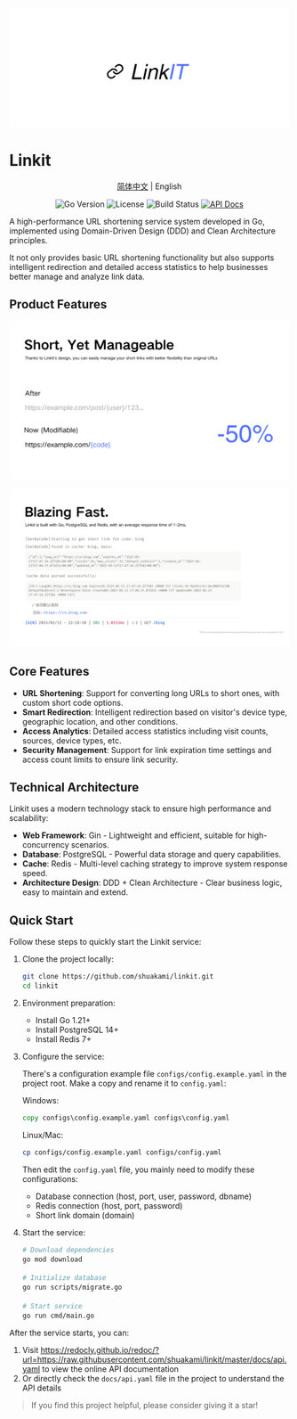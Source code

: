 <p align="center">
  <img src="images/image.png" alt="Linkit Logo">
</p>

<h1>Linkit</h1>

<p align="center">
<a href="README.md">简体中文</a> | English
</p>

<p align="center">
<img src="https://img.shields.io/badge/Go-1.21%2B-007ACC" alt="Go Version">
<img src="https://img.shields.io/badge/License-AGPL--3.0-blue" alt="License">
<img src="https://img.shields.io/badge/build-passing-44CC11" alt="Build Status">
<a href="https://redocly.github.io/redoc/?url=https://raw.githubusercontent.com/shuakami/linkit/master/docs/api_en.yaml"><img src="https://img.shields.io/badge/API-Documentation-2ea44f" alt="API Docs"></a>
</p>

A high-performance URL shortening service system developed in Go, implemented using Domain-Driven Design (DDD) and Clean Architecture principles.

It not only provides basic URL shortening functionality but also supports intelligent redirection and detailed access statistics to help businesses better manage and analyze link data.

## Product Features

<p align="center">
  <img src="images/other/short_en.png" alt="Linkit Management" width="800">
</p>

<p align="center">
  <img src="images/other/fast_en.png" alt="Linkit Performance" width="800">
</p>

## Core Features

- **URL Shortening**: Support for converting long URLs to short ones, with custom short code options.
- **Smart Redirection**: Intelligent redirection based on visitor's device type, geographic location, and other conditions.
- **Access Analytics**: Detailed access statistics including visit counts, sources, device types, etc.
- **Security Management**: Support for link expiration time settings and access count limits to ensure link security.

## Technical Architecture

Linkit uses a modern technology stack to ensure high performance and scalability:

- **Web Framework**: Gin - Lightweight and efficient, suitable for high-concurrency scenarios.
- **Database**: PostgreSQL - Powerful data storage and query capabilities.
- **Cache**: Redis - Multi-level caching strategy to improve system response speed.
- **Architecture Design**: DDD + Clean Architecture - Clear business logic, easy to maintain and extend.

## Quick Start

Follow these steps to quickly start the Linkit service:

1. Clone the project locally:
   ```bash
   git clone https://github.com/shuakami/linkit.git
   cd linkit
   ```

2. Environment preparation:
   - Install Go 1.21+
   - Install PostgreSQL 14+
   - Install Redis 7+

3. Configure the service:
   
   There's a configuration example file `configs/config.example.yaml` in the project root. Make a copy and rename it to `config.yaml`:

   Windows:
   ```cmd
   copy configs\config.example.yaml configs\config.yaml
   ```
   
   Linux/Mac:
   ```bash
   cp configs/config.example.yaml configs/config.yaml
   ```

   Then edit the `config.yaml` file, you mainly need to modify these configurations:
   - Database connection (host, port, user, password, dbname)
   - Redis connection (host, port, password)
   - Short link domain (domain)

4. Start the service:
   ```bash
   # Download dependencies
   go mod download
   
   # Initialize database
   go run scripts/migrate.go
   
   # Start service
   go run cmd/main.go
   ```

After the service starts, you can:
1. Visit https://redocly.github.io/redoc/?url=https://raw.githubusercontent.com/shuakami/linkit/master/docs/api.yaml to view the online API documentation
2. Or directly check the `docs/api.yaml` file in the project to understand the API details

> If you find this project helpful, please consider giving it a star! 